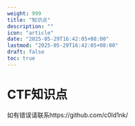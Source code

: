 ```yaml
---
weight: 999
title: "知识点"
description: ""
icon: "article"
date: "2025-05-29T16:42:05+08:00"
lastmod: "2025-05-29T16:42:05+08:00"
draft: false
toc: true
---
```

# CTF知识点
如有错误请联系https://github.com/c0ld1nk/